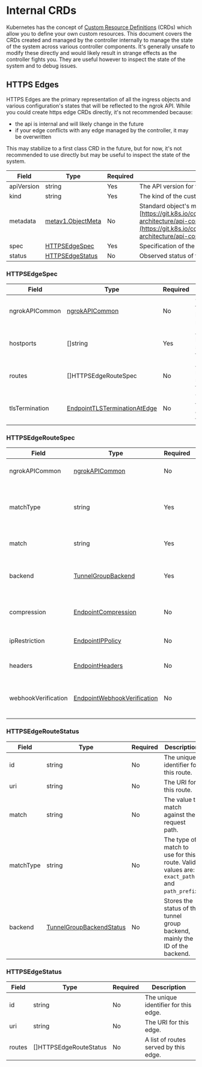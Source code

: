 # Internal CRDs

Kubernetes has the concept of [Custom Resource Definitions](https://kubernetes.io/docs/concepts/extend-kubernetes/api-extension/custom-resources/) (CRDs) which allow you to define your own custom resources. This document covers the CRDs created and managed by the controller internally to manage the state of the system across various controller components. It's generally unsafe to modify these directly and would likely result in strange effects as the controller fights you. They are useful however to inspect the state of the system and to debug issues.

## HTTPS Edges

HTTPS Edges are the primary representation of all the ingress objects and various configuration's states that will be reflected to the ngrok API. While you could create https edge CRDs directly, it's not recommended because:

- the api is internal and will likely change in the future
- if your edge conflicts with any edge managed by the controller, it may be overwritten

This may stabilize to a first class CRD in the future, but for now, it's not recommended to use directly but may be useful to inspect the state of the system.

| Field      | Type                                                                                    | Required | Description                                                                                                                                                                                                                         |
| ---------- | --------------------------------------------------------------------------------------- | -------- | ----------------------------------------------------------------------------------------------------------------------------------------------------------------------------------------------------------------------------------- |
| apiVersion | string                                                                                  | Yes      | The API version for this custom resource.                                                                                                                                                                                           |
| kind       | string                                                                                  | Yes      | The kind of the custom resource.                                                                                                                                                                                                    |
| metadata   | [metav1.ObjectMeta](https://pkg.go.dev/k8s.io/apimachinery/pkg/apis/meta/v1#ObjectMeta) | No       | Standard object's metadata. More info: [https://git.k8s.io/community/contributors/devel/sig-architecture/api-conventions.md#metadata](https://git.k8s.io/community/contributors/devel/sig-architecture/api-conventions.md#metadata) |
| spec       | [HTTPSEdgeSpec](#httpsedgespec)                                                         | Yes      | Specification of the HTTPS edge.                                                                                                                                                                                                    |
| status     | [HTTPSEdgeStatus](#httpsedgestatus)                                                     | No       | Observed status of the HTTPS edge.                                                                                                                                                                                                  |

### HTTPSEdgeSpec

| Field          | Type                                                                                                | Required | Description                                      |
| -------------- | --------------------------------------------------------------------------------------------------- | -------- | ------------------------------------------------ |
| ngrokAPICommon | [ngrokAPICommon](#ngrokapicommon)                                                                   | No       | Common fields shared by all ngrok resources.     |
| hostports      | []string                                                                                            | Yes      | A list of hostports served by this edge.         |
| routes         | []HTTPSEdgeRouteSpec                                                                                | No       | A list of routes served by this edge.            |
| tlsTermination | [EndpointTLSTerminationAtEdge](/api/resources/edges-https/#endpointtlsterminationatedge-parameters) | No       | The TLS termination configuration for this edge. |

### HTTPSEdgeRouteSpec

| Field               | Type                                                                                                   | Required | Description                                                                                |
| ------------------- | ------------------------------------------------------------------------------------------------------ | -------- | ------------------------------------------------------------------------------------------ |
| ngrokAPICommon      | [ngrokAPICommon](#ngrokapicommon)                                                                      | No       | Common fields shared by all ngrok resources.                                               |
| matchType           | string                                                                                                 | Yes      | The type of match to use for this route. Valid values are: `exact_path` and `path_prefix`. |
| match               | string                                                                                                 | Yes      | The value to match against the request path.                                               |
| backend             | [TunnelGroupBackend](/api/resources/tunnel-group-backends/)                                            | Yes      | The definition for the tunnel group backend that serves traffic for this edge.             |
| compression         | [EndpointCompression](/api/resources/edges-https-routes/#endpointcompression-parameters)               | No       | Whether or not to enable compression for this route.                                       |
| ipRestriction       | [EndpointIPPolicy](/api/resources/edges-https-routes/#endpointippolicymutate-parameters)               | No       | An IPRestriction to apply to this route.                                                   |
| headers             | [EndpointHeaders](/api/resources/edges-https-routes/#endpointrequestheaders-parameters)                | No       | Request/response headers to apply to this route.                                           |
| webhookVerification | [EndpointWebhookVerification](/api/resources/edges-https-routes/#endpointwebhookvalidation-parameters) | No       | Webhook verification configuration to apply to this route.                                 |

### HTTPSEdgeRouteStatus

| Field     | Type                                                              | Required | Description                                                                                |
| --------- | ----------------------------------------------------------------- | -------- | ------------------------------------------------------------------------------------------ |
| id        | string                                                            | No       | The unique identifier for this route.                                                      |
| uri       | string                                                            | No       | The URI for this route.                                                                    |
| match     | string                                                            | No       | The value to match against the request path.                                               |
| matchType | string                                                            | No       | The type of match to use for this route. Valid values are: `exact_path` and `path_prefix`. |
| backend   | [TunnelGroupBackendStatus](/api/resources/tunnel-group-backends/) | No       | Stores the status of the tunnel group backend, mainly the ID of the backend.               |

### HTTPSEdgeStatus

| Field  | Type                   | Required | Description                           |
| ------ | ---------------------- | -------- | ------------------------------------- |
| id     | string                 | No       | The unique identifier for this edge.  |
| uri    | string                 | No       | The URI for this edge.                |
| routes | []HTTPSEdgeRouteStatus | No       | A list of routes served by this edge. |
